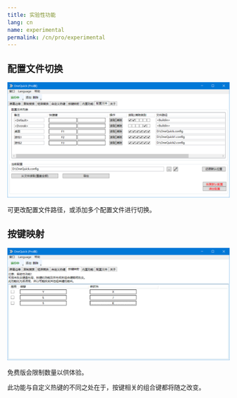 ```yaml
---
title: 实验性功能
lang: cn
name: experimental
permalink: /cn/pro/experimental
---
```


## 配置文件切换

<img src="/img/shot/cn7config.png">

可更改配置文件路径，或添加多个配置文件进行切换。


## 按键映射

<img src="/img/shot/cn5map.png">

免费版会限制数量以供体验。

此功能与自定义热键的不同之处在于，按键相关的组合键都将随之改变。
